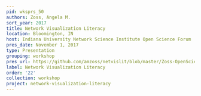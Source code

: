 ```yaml
---
pid: wksprs_50
authors: Zoss, Angela M.
sort_year: 2017
title: Network Visualization Literacy
location: Bloomington, IN
host: Indiana University Network Science Institute Open Science Forum
pres_date: November 1, 2017
type: Presentation
grouping: workshop
pres_url: https://github.com/amzoss/netvislit/blob/master/Zoss-OpenScienceForum.pdf
label: Network Visualization Literacy
order: '22'
collection: workshop
project: network-visualization-literacy
---
```

